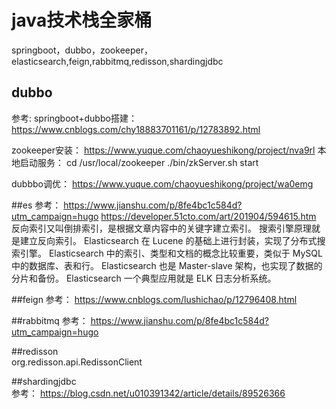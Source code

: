# java技术栈全家桶
springboot，dubbo，zookeeper，elasticsearch,feign,rabbitmq,redisson,shardingjdbc

## dubbo
参考:
springboot+dubbo搭建：
https://www.cnblogs.com/chy18883701161/p/12783892.html

zookeeper安装：
https://www.yuque.com/chaoyueshikong/project/nva9rl
本地启动服务： 
cd /usr/local/zookeeper
./bin/zkServer.sh start

dubbbo调优：
https://www.yuque.com/chaoyueshikong/project/wa0emg

##es
参考： 
https://www.jianshu.com/p/8fe4bc1c584d?utm_campaign=hugo
https://developer.51cto.com/art/201904/594615.htm
反向索引又叫倒排索引，是根据文章内容中的关键字建立索引。
搜索引擎原理就是建立反向索引。
Elasticsearch 在 Lucene 的基础上进行封装，实现了分布式搜索引擎。
Elasticsearch 中的索引、类型和文档的概念比较重要，类似于 MySQL 中的数据库、表和行。
Elasticsearch 也是 Master-slave 架构，也实现了数据的分片和备份。
Elasticsearch 一个典型应用就是 ELK 日志分析系统。

##feign
参考： https://www.cnblogs.com/lushichao/p/12796408.html

##rabbitmq
参考： https://www.jianshu.com/p/8fe4bc1c584d?utm_campaign=hugo

##redisson   
org.redisson.api.RedissonClient

##shardingjdbc  
参考： https://blog.csdn.net/u010391342/article/details/89526366
